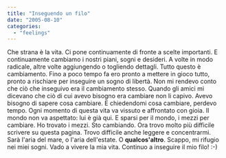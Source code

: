 ```yaml
---
title: "Inseguendo un filo"
date: "2005-08-10"
categories: 
  - "feelings"
---
```


Che strana è la vita. Ci pone continuamente di fronte a scelte importanti. E continuamente cambiamo i nostri piani, sogni e desideri. A volte in modo radicale, altre volte aggiungendo o togliendo dettagli. Tutto questo è cambiamento. Fino a poco tempo fa ero pronto a mettere in gioco tutto, pronto a rischiare per inseguire un sogno di libertà. Non mi rendevo conto che ciò che inseguivo era il cambiamento stesso. Quando gli amici mi dicevano che ciò di cui avevo bisogno era cambiare non li capivo. Avevo bisogno di sapere cosa cambiare. E chiedendomi cosa cambiare, perdevo tempo. Ogni momento di questa vita va vissuto e affrontato con gioia. Il mondo non va aspettato: lui è già qui. E sparsi per il mondo, i mezzi per cambiare. Ho trovato i mezzi. Sto cambiando. Ora trovo molto più difficile scrivere su questa pagina. Trovo difficile anche leggere e concentrarmi. Sarà l'aria del mare, o l'aria dell'estate. O **qualcos'altro**. Scappo, mi rifugio nei miei sogni. Vado a vivere la mia vita. Continuo a inseguire il mio filo! :-)
